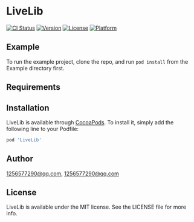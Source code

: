 # LiveLib

[![CI Status](https://img.shields.io/travis/1256577290@qq.com/LiveLib.svg?style=flat)](https://travis-ci.org/1256577290@qq.com/LiveLib)
[![Version](https://img.shields.io/cocoapods/v/LiveLib.svg?style=flat)](https://cocoapods.org/pods/LiveLib)
[![License](https://img.shields.io/cocoapods/l/LiveLib.svg?style=flat)](https://cocoapods.org/pods/LiveLib)
[![Platform](https://img.shields.io/cocoapods/p/LiveLib.svg?style=flat)](https://cocoapods.org/pods/LiveLib)

## Example

To run the example project, clone the repo, and run `pod install` from the Example directory first.

## Requirements

## Installation

LiveLib is available through [CocoaPods](https://cocoapods.org). To install
it, simply add the following line to your Podfile:

```ruby
pod 'LiveLib'
```

## Author

1256577290@qq.com, 1256577290@qq.com

## License

LiveLib is available under the MIT license. See the LICENSE file for more info.
